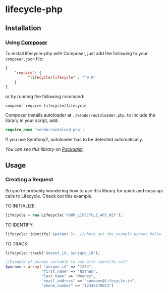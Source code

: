 # lifecycle-php

## Installation

### Using [Composer](https://getcomposer.org)

To install lifecycle-php with Composer, just add the following to your `composer.json` file:

```json
{
    "require": {
          "lifecycle/lifecycle" : "^0.0"
    }
}

```

or by running the following command:

```shell
composer require lifecycle/lifecycle
```

Composer installs autoloader at `./vendor/autoloader.php`. to include the library in your script, add:

```php
require_once 'vendor/autoload.php';
```

If you use Symfony2, autoloader has to be detected automatically.

*You can see this library on [Packagist](https://packagist.org/packages/lifecycle/lifecycle).*


## Usage

### Creating a Request

So you're probably wondering how to use this library for quick and easy api calls to Lifecycle. Check out this example.


TO INITIALIZE:
```php
lifecycle = new Lifecycle('YOUR_LIFECYCLE_API_KEY');
```

TO IDENTIFY:
```php
lifecycle::identify('$params');  //check out the example params below.
```

TO TRACK:
```php
lifecycle::track('$event_id, $unique_id');
```


```php
//Example of params variable to use with identify call
$params = array( "unique_id" => "1234",
        		"first_name" => "Nathan",
        		"last_name" => "Mooney",
    			"email_address" => "someone@lifecycle.io",
        		"phone_number" => "12345678913")

```
